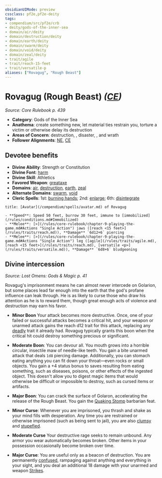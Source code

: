 ```yaml
---
obsidianUIMode: preview
cssclass: pf2e,pf2e-deity
tags:
- compendium/src/pf2e/crb
- deity/gods-of-the-inner-sea
- domain/air/deity
- domain/destruction/deity
- domain/earth/deity
- domain/swarm/deity
- domain/void/deity
- domain/zeal/deity
- trait/agile
- trait/reach-15-feet
- trait/versatile-p
aliases: ["Rovagug", "Rough Beast"]
---
```

# Rovagug (Rough Beast) *([CE](/rules/traits/chaotic-evil-b1.md))*  
*Source: Core Rulebook p. 439*  

- **Category**: Gods of the Inner Sea
- **Anathema**: create something new, let material ties restrain you, torture a victim or otherwise delay its destruction
- **Areas of Concern**: destruction, , disaster, , and wrath
- **Follower Alignments**: [NE](/rules/traits/neutral-evil-b1.md), [CE](/rules/traits/chaotic-evil-b1.md)

## Devotee benefits

- **Divine Ability**: Strength or Constitution
- **Divine Font**: [harm](/compendium/spells/harm.md)
- **Divine Skill**: Athletics
- **Favored Weapon**: [greataxe](/compendium/equipment/items/greataxe.md)
- **Domains**: [air](/compendium/setting/domains.md#Air), [destruction](/compendium/setting/domains.md#Destruction), [earth](/compendium/setting/domains.md#Earth), [zeal](/compendium/setting/domains.md#Zeal)
- **Alternate Domains**: [swarm](/compendium/setting/domains.md#Swarm), [void](/compendium/setting/domains.md#Void)
- **Cleric Spells**: 1st: [burning hands](/compendium/spells/burning-hands.md); 2nd: [enlarge](/compendium/spells/enlarge.md); 6th: [disintegrate](/compendium/spells/disintegrate.md)

```ad-embed-avatar
title: [Avatar](/compendium/spells/avatar.md) of Rovagug

- **Speed**: Speed 50 feet, burrow 30 feet, immune to [immobilized](/rules/conditions.md#Immobilized)
- **Melee**: [>](/rules/core-rulebook/chapter-9-playing-the-game.md#Actions "Single Action") jaws ([reach <15 feet>](/rules/traits/reach.md)), **Damage** `6d12+6` piercing
- **Melee**: [>](/rules/core-rulebook/chapter-9-playing-the-game.md#Actions "Single Action") leg ([agile](/rules/traits/agile.md), [reach <15 feet>](/rules/traits/reach.md), [versatile <p>](/rules/traits/versatile.md)), **Damage** `6d8+6` bludgeoning
```

## Divine intercession
*Source: Lost Omens: Gods & Magic p. 41*

Rovagug's imprisonment means he can almost never intercede on Golarion, but some places lead far enough into the earth that the god's profane influence can leak through. He is as likely to curse those who draw his attention as he is to reward them, though great enough acts of violence and destruction may earn his favor.

- **Minor Boon** Your attack becomes more destructive. Once, one of your failed or successful attacks becomes a critical hit, and your weapon or unarmed attack gains the reach d12 trait for this attack, replacing any [deadly](/rules/traits/deadly.md) trait it already had. Rovagug typically grants this boon when the critical hit could destroy something precious or significant.
- **Moderate Boon**: You can devour all. You mouth grows into a horrible circular, insectile maw of needle-like teeth. You gain a bite unarmed attack that deals `1d8` piercing damage. Additionally, you can stomach eating anything you can fit down your throat—even rocks or small objects. You gain a +4 status bonus to saves resulting from eating something, such as diseases, poisons, or other effects of the ingested object. This doesn't allow you to digest magic items that would otherwise be difficult or impossible to destroy, such as cursed items or artifacts.
- **Major Boon**: You can crack the surface of Golaron, accelerating the release of the Rough Beast. You gain the [Quaking Stomp](/compendium/feats/quaking-stomp.md) barbarian feat.

- **Minor Curse**: Whenever you are imprisoned, you thrash and shake as your mind fills with desperation. Any time you are restrained or otherwise imprisoned (such as being sent to jail), you are also [clumsy](/rules/conditions.md#Clumsy) and [stupefied](/rules/conditions.md#Stupefied).
- **Moderate Curse** Your destructive rage seeks to remain unbound. Any armor you wear automatically becomes broken. Other items in your possession occasionally become broken over time.
- **Major Curse**: You are useful only as a beacon of destruction. You are permanently [confused](/rules/conditions.md#Confused), rampaging against anything and everything in your sight, and you deal an additional 18 damage with your unarmed and weapon [Strikes](/rules/actions/strike.md).